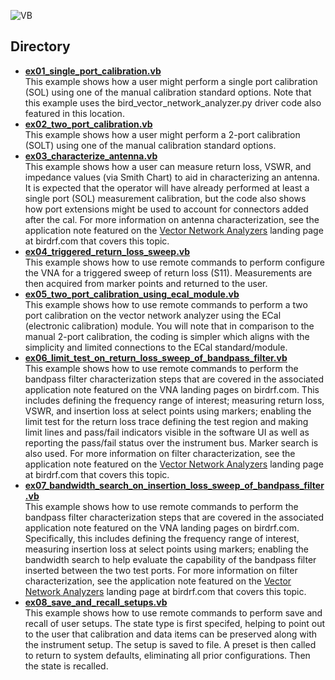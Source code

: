 <a><img alt="VB" src="https://img.shields.io/static/v1?label=build_tool&message=Vite&color=#24ea1b"/></a>

## Directory

* **[ex01_single_port_calibration.vb](./ex01_single_port_calibration.vb)**  
This example shows how a user might perform a single port calibration (SOL) using one of the manual calibration standard options. Note that this example uses the bird_vector_network_analyzer.py driver code also featured in this location.
* **[ex02_two_port_calibration.vb](./ex02_two_port_calibration.vb)**  
This example shows how a user might perform a 2-port calibration (SOLT) using one of the manual calibration standard options.
* **[ex03_characterize_antenna.vb](./ex03_characterize_antenna.vb)**  
This example shows how a user can measure return loss, VSWR, and impedance values (via Smith Chart) to aid in characterizing an antenna. It is expected that the operator will have already performed at least a single port (SOL) measurement calibration, but the code also shows how port extensions might be used to account for connectors added after the cal. For more information on antenna characterization, see the application note featured on the [Vector Network Analyzers](https://birdrf.com/Products/Analyzers/VNA.aspx) landing page at birdrf.com that covers this topic.
* **[ex04_triggered_return_loss_sweep.vb](./ex04_triggered_return_loss_sweep.vb)**  
This example shows how to use remote commands to perform configure the VNA for a triggered sweep of return loss (S11). Measurements are then acquired from marker points and returned to the user.
* **[ex05_two_port_calibration_using_ecal_module.vb](./ex05_two_port_calibration_using_ecal_module.vb)**  
This example shows how to use remote commands to perform a two port calibration on the vector network analyzer using the ECal (electronic calibration) module. You will note that in comparison to the manual 2-port calibration, the coding is simpler which aligns with the simplicity and limited connections to the ECal standard/module. 
* **[ex06_limit_test_on_return_loss_sweep_of_bandpass_filter.vb](./ex06_limit_test_on_return_loss_sweep_of_bandpass_filter.vb)**  
This example shows how to use remote commands to perform the bandpass filter characterization steps that are covered in the associated application note featured on the VNA landing pages on birdrf.com. This includes defining the frequency range of interest; measuring return loss, VSWR, and insertion loss at select points using markers; enabling the limit test for the return loss trace defining the test region and making limit lines and pass/fail indicators visible in the software UI as well as reporting the pass/fail status over the instrument bus. Marker search is also used. For more information on filter characterization, see the application note featured on the [Vector Network Analyzers](https://birdrf.com/Products/Analyzers/VNA.aspx) landing page at birdrf.com that covers this topic.
* **[ex07_bandwidth_search_on_insertion_loss_sweep_of_bandpass_filter.vb](./ex07_bandwidth_search_on_insertion_loss_sweep_of_bandpass_filter.vb)**  
This example shows how to use remote commands to perform the bandpass filter characterization steps that are covered in the associated application note featured on the VNA landing pages on birdrf.com. Specifically, this includes defining the frequency range of interest, measuring insertion loss at select points using markers; enabling the bandwidth search to help evaluate the capability of the bandpass filter inserted between the two test ports. For more information on filter characterization, see the application note featured on the [Vector Network Analyzers](https://birdrf.com/Products/Analyzers/VNA.aspx) landing page at birdrf.com that covers this topic.
* **[ex08_save_and_recall_setups.vb](./ex08_save_and_recall_setups.vb)**  
This example shows how to use remote commands to perform save and recall of user setups. The state type is first specifed, helping to point out to the user that calibration and data items can be preserved along with the instrument setup. The setup is saved to file. A preset is then called to return to system defaults, eliminating all prior configurations. Then the state is recalled.